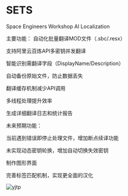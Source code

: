 # SETS
Space Engineers Workshop AI Localization

主要功能：
自动化批量翻译MOD文件（.sbc/.resx）

支持阿里云百炼API多密钥并发翻译

智能识别需翻译字段（DisplayName/Description）

自动备份原始文件，防止数据丢失

翻译缓存机制减少API调用

多线程处理提升效率

生成详细翻译日志和统计报告

未来预期功能：

当前遇到错误即停止处理文件，增加断点续译功能

未实现动态密钥轮换，增加自动切换失效密钥

制作图形界面

完善标签匹配机制，实现更全面的汉化

![yjtp](https://github.com/user-attachments/assets/647aafd4-9f5f-472f-882a-4238a88861d3)
